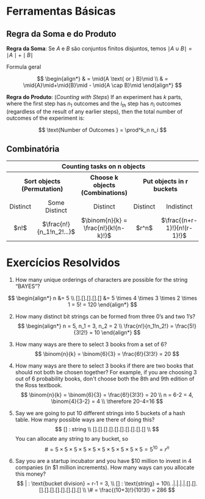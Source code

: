 # Ferramentas Básicas

## Regra da Soma e do Produto

**Regra da Soma**: Se $A$ e $B$ são conjuntos finitos disjuntos, temos $\mid A \cup B \mid = \mid A \mid + \mid B \mid$

Formula geral

$$
\begin{align*}
& = \mid{A \text{ or } B}\mid \\
& = \mid{A}\mid+\mid{B}\mid - \mid{A \cap B}\mid
\end{align*}
$$

**Regra do Produto**: (_Counting with Steps_) If an experiment has $k$ parts, where the first step has $n_1$ outcomes and the $i_{th}$ step has $n_i$ outcomes (regardless of the result of any earlier steps), then the total number of outcomes of the experiment is:

$$
\text{Number of Outcomes } = \prod^k_n n_i
$$

## Combinatória


<table>
    <tr>
        <th colspan="5" style="text-align: center">Counting tasks on n objects</th>
    </tr>
    <tr>
        <th colspan="2" style="text-align: center">Sort objects (Permutation)</th>
        <th colspan="1" style="text-align: center">Choose k objects (Combinations)</th>
        <th colspan="2" style="text-align: center">Put objects in r buckets</th>
    </tr>
    <tr>
        <td style="text-align: center">Distinct</td>
        <td style="text-align: center">Some Distinct</td>
        <td style="text-align: center">Distinct</td>
        <td style="text-align: center">Distinct</td>
        <td style="text-align: center">Indistinct</td>
    </tr>
    <tr>
        <td style="text-align: center">$n!$</td>
        <td style="text-align: center">$\frac{n!}{n_1!n_2!...}$</td>
        <td style="text-align: center">$\binom{n}{k} = \frac{n!}{k!(n-k)!}$</td>
        <td style="text-align: center">$r^n$</td>
        <td style="text-align: center">$\frac{(n+r-1)!}{n!(r-1)!}$</td>
    </tr>
</table>

# Exercícios Resolvidos 
1. How many unique orderings of characters are possible for the string “BAYES”?

$$
\begin{align*}
n &= 5 \\
[].[].[].[].[] &= 5 \times 4 \times 3 \times 2 \times 1 = 5! = 120
\end{align*}
$$

2. How many distinct bit strings can be formed from three 0’s and two 1’s?
$$
\begin{align*}
n = 5, n_1 = 3, n_2 = 2 \\
\frac{n!}{n_1!n_2!} = \frac{5!}{3!2!} = 10
\end{align*}
$$

3. How many ways are there to select 3 books from a set of 6?
$$
\binom{n}{k} = \binom{6}{3} = \frac{6!}{3!3!} = 20
$$

4. How many ways are there to select 3 books if there are two books that should not both be chosen together? For example, if you are choosing 3 out of 6 probability books, don't choose both the 8th and 9th edition of the Ross textbook.
$$
\binom{n}{k} = \binom{6}{3} = \frac{6!}{3!3!} = 20 \\
n = 6-2 = 4, \binom{4}{3-2} = 4 \\
\therefore 20-4=16
$$

5. Say we are going to put 10 different strings into 5 buckets of a hash table. How many possible ways are there of doing this?
$$
[] : string \\
[].[].[].[].[].[].[].[].[].[] \\
$$
You can allocate any string to any bucket, so
$$
\# = 5 \times 5 \times 5 \times 5 \times 5 \times 5 \times 5 \times 5 \times 5 \times 5 = 5^{10} = r^n
$$

6. Say you are a startup incubator and you have $10 million to invest in 4 companies (in $1 million increments). How many ways can you allocate this money?
$$
| : \text{bucket division} = r-1 = 3, \\
[] : \text{string} = 10\\
.|.|.|.|.[].[].[].[].[].[].[].[].[].[] \\
\# = \frac{(10+3)!}{10!3!} = 286
$$
